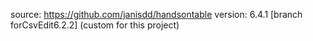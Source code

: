 source: https://github.com/janisdd/handsontable
version: 6.4.1 [branch forCsvEdit6.2.2] (custom for this project)


